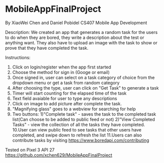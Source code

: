 # MobileAppFinalProject
By XiaoWei Chen and Daniel Pobidel
CS407 Mobile App Development

Description: We created an app that generates a random task for the users to do when they are bored, 
they write a description about the test or anything want.  They also have to upload an image with the
 task to show or prove that they have completed the task.

Instructions: 
1. Click on login/register when the app first started
2. Choose the method for sign in (Googe or email)
3. Once signed in, user can select on a task category of choice from the dropdown menu or get a task from random category
4. After choosing the type, user can click on "Get Task" to generate a task
5. Timer will start counting for the elapsed time of the task
6. Text field avaiable for user to type any descriptions
7. Click on image to add picture after complete the task.
8. "Magnifying glass" goes to a webview for searching for help
9. Two buttons: 1)"Complete task" - saves the task to the completed task list(Can choose to be added to public feed or not) 2)"View Completed Tasks" - view the collection of all the tasks they have completed.
10.User can view public feed to see tasks that other users have completed, and swipe down to refresh the list
11.Users can also contribute tasks by visiting https://www.boredapi.com/contributing
  
  
Tested on Pixel 3 API 27
https://github.com/xchen629/MobileAppFinalProject

